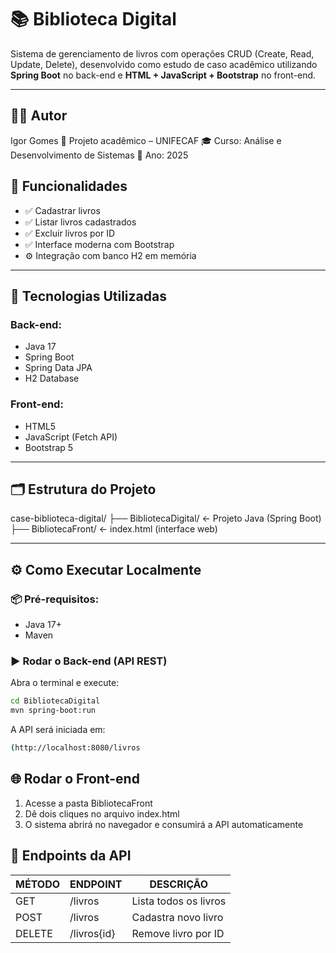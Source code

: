 # 📚 Biblioteca Digital

Sistema de gerenciamento de livros com operações CRUD (Create, Read, Update, Delete), desenvolvido como estudo de caso acadêmico utilizando **Spring Boot** no back-end e **HTML + JavaScript + Bootstrap** no front-end.

---

## 🧑‍💻 Autor
Igor Gomes
📘 Projeto acadêmico – UNIFECAF
🎓 Curso: Análise e Desenvolvimento de Sistemas
📅 Ano: 2025

## 🚀 Funcionalidades

- ✅ Cadastrar livros
- ✅ Listar livros cadastrados
- ✅ Excluir livros por ID
- ✅ Interface moderna com Bootstrap
- ⚙️ Integração com banco H2 em memória

---

## 🧱 Tecnologias Utilizadas

### Back-end:
- Java 17
- Spring Boot
- Spring Data JPA
- H2 Database

### Front-end:
- HTML5
- JavaScript (Fetch API)
- Bootstrap 5

---

## 🗂 Estrutura do Projeto
case-biblioteca-digital/
├── BibliotecaDigital/ ← Projeto Java (Spring Boot)
├── BibliotecaFront/ ← index.html (interface web)

---

## ⚙️ Como Executar Localmente

### 📦 Pré-requisitos:
- Java 17+
- Maven

### ▶️ Rodar o Back-end (API REST)

Abra o terminal e execute:

```bash
cd BibliotecaDigital
mvn spring-boot:run
```

A API será iniciada em:
```bash
(http://localhost:8080/livros
```

## 🌐 Rodar o Front-end
01. Acesse a pasta BibliotecaFront
02. Dê dois cliques no arquivo index.html
03. O sistema abrirá no navegador e consumirá a API automaticamente

## 🔁 Endpoints da API
| MÉTODO   | ENDPOINT     | DESCRIÇÃO             |
|----------|--------------|-----------------------|
| GET      | /livros      | Lista todos os livros |
| POST     | /livros      | Cadastra novo livro   |
| DELETE   | /livros{id}  | Remove livro por ID   |

